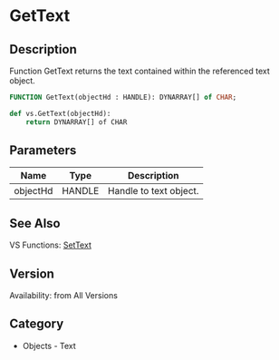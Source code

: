 # GetText

## Description
Function GetText returns the text contained within the referenced text object.

```pascal
FUNCTION GetText(objectHd : HANDLE): DYNARRAY[] of CHAR;
```

```python
def vs.GetText(objectHd):
    return DYNARRAY[] of CHAR
```

## Parameters
|Name|Type|Description|
|---|---|---|
|objectHd|HANDLE|Handle to text object.|

## See Also
VS Functions:
[SetText](SetText.md)

## Version
Availability: from All Versions

## Category
* Objects - Text

